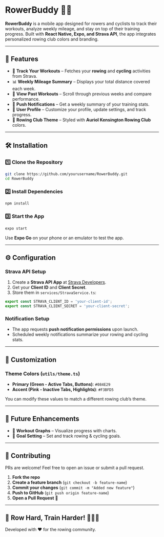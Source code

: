 # RowerBuddy 🚣‍♂️

**RowerBuddy** is a mobile app designed for rowers and cyclists to track their workouts, analyze weekly mileage, and stay on top of their training progress. Built with **React Native, Expo, and Strava API**, the app integrates personalized rowing club colors and branding.

---

## 📌 Features
- 🏅 **Track Your Workouts** – Fetches your **rowing** and **cycling** activities from Strava.
- 📊 **Weekly Mileage Summary** – Displays your total distance covered each week.
- 📆 **View Past Workouts** – Scroll through previous weeks and compare performance.
- 🔔 **Push Notifications** – Get a weekly summary of your training stats.
- 👤 **User Profile** – Customize your profile, update settings, and track progress.
- 🎨 **Rowing Club Theme** – Styled with **Auriol Kensington Rowing Club** colors.

---

## 🛠️ Installation

### **1️⃣ Clone the Repository**
```sh
git clone https://github.com/yourusername/RowerBuddy.git
cd RowerBuddy
```

### **2️⃣ Install Dependencies**
```sh
npm install
```

### **3️⃣ Start the App**
```sh
expo start
```

Use **Expo Go** on your phone or an emulator to test the app.

---

## ⚙️ Configuration

### **Strava API Setup**
1. Create a **Strava API App** at [Strava Developers](https://developers.strava.com/).
2. Get your **Client ID** and **Client Secret**.
3. Store them in `services/StravaService.ts`:
```ts
export const STRAVA_CLIENT_ID = 'your-client-id';
export const STRAVA_CLIENT_SECRET = 'your-client-secret';
```

### **Notification Setup**
- The app requests **push notification permissions** upon launch.
- Scheduled weekly notifications summarize your rowing and cycling stats.

---

## 🎨 Customization

### **Theme Colors** (`utils/theme.ts`)
- **Primary (Green - Active Tabs, Buttons)**: `#084E29`
- **Accent (Pink - Inactive Tabs, Highlights)**: `#F3BFD5`

You can modify these values to match a different rowing club’s theme.

---

## 🚀 Future Enhancements
- 📌 **Workout Graphs** – Visualize progress with charts.
- 🎯 **Goal Setting** – Set and track rowing & cycling goals.

---

## 🤝 Contributing
PRs are welcome! Feel free to open an issue or submit a pull request.

1. **Fork the repo**
2. **Create a feature branch** (`git checkout -b feature-name`)
3. **Commit your changes** (`git commit -m "Added new feature"`)
4. **Push to GitHub** (`git push origin feature-name`)
5. **Open a Pull Request** 🚀

---

## 🌊 Row Hard, Train Harder! 🚣‍♂️🔥
Developed with ❤️ for the rowing community.

